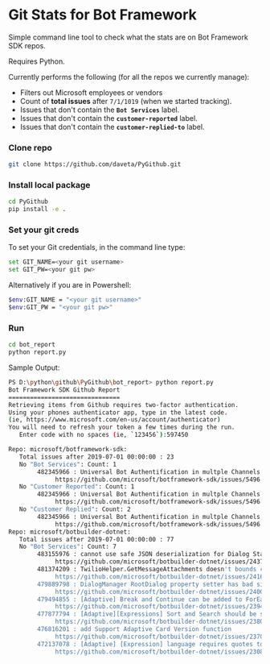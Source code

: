 # Git Stats for Bot Framework

Simple command line tool to check what the stats are on Bot Framework SDK repos.

Requires Python.

Currently performs the following (for all the repos we currently manage):
- Filters out Microsoft employees or vendors
- Count of  **total issues** after `7/1/1019` (when we started tracking).
- Issues that don't contain the **`Bot Services`** label.
- Issues that don't contain the **`customer-reported`** label.
- Issues that don't contain the  **`customer-replied-to`** label.


### Clone repo
```bash
git clone https://github.com/daveta/PyGithub.git
```
### Install local package
```bash
cd PyGithub
pip install -e .
```
### Set your git creds
To set your Git credentials, in the command line type:
```bash
set GIT_NAME=<your git username>
set GIT_PW=<your git pw>
```
Alternatively if you are in Powershell:
```bash
$env:GIT_NAME = "<your git username>"
$env:GIT_PW = "<your git pw>"
```

### Run
```bash
cd bot_report
python report.py
```

Sample Output:
```bash
PS D:\python\github\PyGithub\bot_report> python report.py
Bot Framework SDK Github Report
===============================
Retrieving items from Github requires two-factor authentication.
Using your phones authenticator app, type in the latest code.   
(ie, https://www.microsoft.com/en-us/account/authenticator)     
You will need to refresh your token a few times during the run. 
   Enter code with no spaces (ie, `123456`):597450

Repo: microsoft/botframework-sdk:
   Total issues after 2019-07-01 00:00:00 : 23
   No "Bot Services": Count: 1
        482345966 : Universal Bot Authentification in multple Channels (MS Teams, Web Bot, Bot Emulator)
             https://github.com/microsoft/botframework-sdk/issues/5496
   No "Customer Reported": Count: 1
        482345966 : Universal Bot Authentification in multple Channels (MS Teams, Web Bot, Bot Emulator) 
             https://github.com/microsoft/botframework-sdk/issues/5496
   No "Customer Replied": Count: 2
        482345966 : Universal Bot Authentification in multple Channels (MS Teams, Web Bot, Bot Emulator)
             https://github.com/microsoft/botframework-sdk/issues/5496
Repo: microsoft/botbuilder-dotnet:
   Total issues after 2019-07-01 00:00:00 : 77
   No "Bot Services": Count: 7
        483155976 : cannot use safe JSON deserialization for Dialog State object
             https://github.com/microsoft/botbuilder-dotnet/issues/2437
        481374209 : TwilioHelper.GetMessageAttachments doesn't bounds check
             https://github.com/microsoft/botbuilder-dotnet/issues/2416
        479889798 : DialogManager RootDialog property setter has bad side effects
             https://github.com/microsoft/botbuilder-dotnet/issues/2400
        479494855 : [Adaptive] Break and Continue can be added to ForEach step
             https://github.com/microsoft/botbuilder-dotnet/issues/2394
        477877794 : [Adaptive][Expressions] Sort and Search should be supported in the next version
             https://github.com/microsoft/botbuilder-dotnet/issues/2380
        476816201 : add Support Adaptive Card Version function
             https://github.com/microsoft/botbuilder-dotnet/issues/2370
        472137078 : [Adaptive] [Expression] language requires quotes to represent string literals including empty strings
             https://github.com/microsoft/botbuilder-dotnet/issues/2308
```